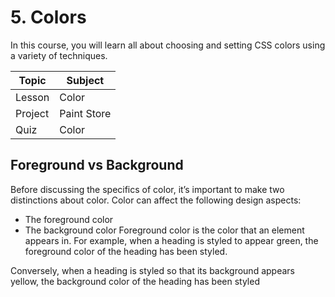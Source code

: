 # 5. Colors
In this course, you will learn all about choosing and setting CSS colors using a variety of techniques.

| Topic  |  Subject  |
| ------------------- | ------------------- |
|  Lesson  |  Color |
|  Project |  Paint Store |
|  Quiz  |  Color  |

## Foreground vs Background
Before discussing the specifics of color, it’s important to make two distinctions about color. Color can affect the following design aspects:

- The foreground color
- The background color
Foreground color is the color that an element appears in. For example, when a heading is styled to appear green, the foreground color of the heading has been styled.

Conversely, when a heading is styled so that its background appears yellow, the background color of the heading has been styled